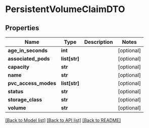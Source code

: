 # PersistentVolumeClaimDTO

## Properties
Name | Type | Description | Notes
------------ | ------------- | ------------- | -------------
**age_in_seconds** | **int** |  | [optional] 
**associated_pods** | **list[str]** |  | [optional] 
**capacity** | **str** |  | [optional] 
**name** | **str** |  | [optional] 
**pvc_access_modes** | **list[str]** |  | [optional] 
**status** | **str** |  | [optional] 
**storage_class** | **str** |  | [optional] 
**volume** | **str** |  | [optional] 

[[Back to Model list]](../README.md#documentation-for-models) [[Back to API list]](../README.md#documentation-for-api-endpoints) [[Back to README]](../README.md)

